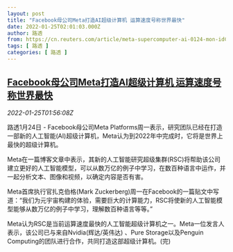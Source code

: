 ```yaml
---
layout: post
title: "Facebook母公司Meta打造AI超级计算机 运算速度号称世界最快"
date: 2022-01-25T02:01:03.000Z
author: 路透
from: https://cn.reuters.com/article/meta-supercomputer-ai-0124-mon-idCNKBS2JZ057
tags: [ 路透 ]
categories: [ 路透 ]
---
```

<!--1643076063000-->
[Facebook母公司Meta打造AI超级计算机 运算速度号称世界最快](https://cn.reuters.com/article/meta-supercomputer-ai-0124-mon-idCNKBS2JZ057)
------

<div>
<div><i>2022-01-25T01:56:08Z</i></div><p>路透1月24日 - Facebook母公司Meta Platforms周一表示，研究团队已经在打造一部新的人工智能(AI)超级计算机，Meta认为到2022年中完成时，它将是世界上最快的超级计算机。</p><p>Meta在一篇博客文章中表示，其新的人工智能研究超级集群(RSC)将帮助该公司建立更好的人工智能模型，可以从数万亿的例子中学习，在数百种语言中运作，并一起分析文本、图像和视频，以确定内容是否有害。</p><p>Meta首席执行官扎克伯格(Mark Zuckerberg)周一在Facebook的一篇贴文中写道：“我们为元宇宙构建的体验，需要巨大的计算能力，RSC将使新的人工智能模型能够从数万亿的例子中学习，理解数百种语言等等。”</p><p>Meta认为RSC是当前运算速度最快的人工智能超级计算机之一。Meta一位发言人表示，该公司已与来自Nvidia(辉达/英伟达) 、Pure Storage以及Penguin Computing的团队进行合作，共同打造这部超级计算机。(完)</p>
</div>
